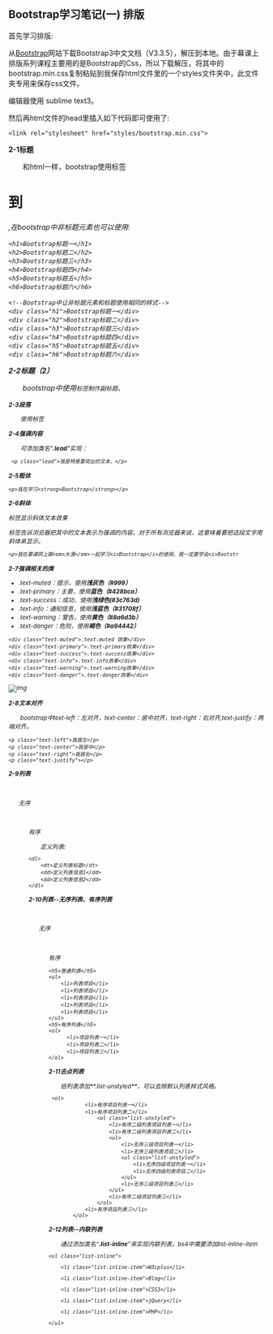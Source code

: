 ##  Bootstrap学习笔记(一) 排版

首先学习排版:

从[Bootstrap](http://www.bootcss.com/)网站下载Bootstrap3中文文档（V3.3.5），解压到本地。由于幕课上排版系列课程主要用的是Bootstrap的Css，所以下载解压，将其中的bootstrap.min.css复制粘贴到我保存html文件里的一个styles文件夹中，此文件夹专用来保存css文件。

编辑器使用 sublime text3。

然后再html文件的head里插入如下代码即可使用了:

```
<link rel="stylesheet" href="styles/bootstrap.min.css">
```

**2-1标题** 

　　和html一样，bootstrap使用标签<h1>到<h6>,在bootstrap中非标题元素也可以使用:

```
<h1>Bootstrap标题一</h1>
<h2>Bootstrap标题二</h2>
<h3>Bootstrap标题三</h3>
<h4>Bootstrap标题四</h4>
<h5>Bootstrap标题五</h5>
<h6>Bootstrap标题六</h6>

<!--Bootstrap中让非标题元素和标题使用相同的样式-->
<div class="h1">Bootstrap标题一</div>
<div class="h2">Bootstrap标题二</div>
<div class="h3">Bootstrap标题三</div>
<div class="h4">Bootstrap标题四</div>
<div class="h5">Bootstrap标题五</div>
<div class="h6">Bootstrap标题六</div>
```

**2-2标题（2）**

　　bootstrap中使用<small>标签制作副标题。

**2-3段落**

　　使用标签<p>

**2-4强调内容**

　　可添加类名"**.lead**"实现：

```
 <p class="lead">我是特意要突出的文本。</p>
```

**2-5粗体**

```
<p>我在学习<strong>Bootstrap</strong></p>
```

**2-6斜体**

<i> 标签显示斜体文本效果

<em> 标签告诉浏览器把其中的文本表示为强调的内容。对于所有浏览器来说，这意味着要把这段文字用斜体来显示。

```
<p>我在慕课网上跟<em>大漠</em>一起学习<i>Bootstrap</i>的使用。我一定要学会<i>Bootstr
```

**2-7强调相关的类**

- .text-muted：提示，使用**浅灰色（#999）**
- .text-primary：主要，使用**蓝色（#428bca）**
- .text-success：成功，使用**浅绿色(#3c763d)**
- .text-info：通知信息，使用**浅蓝色（#31708f）**
- .text-warning：警告，使用**黄色（#8a6d3b）**
- .text-danger：危险，使用**褐色（#a94442）**

```
<div class="text-muted">.text-muted 效果</div>
<div class="text-primary">.text-primary效果</div>
<div class="text-success">.text-success效果</div>
<div class="text-info">.text-info效果</div>
<div class="text-warning">.text-warning效果</div>
<div class="text-danger">.text-danger效果</div>
```

![img](https://images2015.cnblogs.com/blog/959898/201605/959898-20160519160302935-1839635022.png)

**2-8文本对齐**

　　bootstrap中text-left：左对齐，text-center：居中对齐，text-right：右对齐,text-justify：两端对齐。

```
<p class="text-left">我居左</p>
<p class="text-center">我居中</p>
<p class="text-right">我居右</p>
<p class="text-justify"></p>
```

**2-9列表**

　　<ul>无序

　　<ol>有序

　　定义列表:

```
<dl>
    <dt>定义列表标题</dt>
    <dd>定义列表信息1</dd>
    <dd>定义列表信息2</dd>
</dl>
```

**2-10列表--无序列表、有序列表**

　　<ul>无序

　　<ol>有序

```
<h5>普通列表</h5>
<ul>
    <li>列表项目</li>
    <li>列表项目</li>
    <li>列表项目</li>
    <li>列表项目</li>
    <li>列表项目</li>
</ul>
<h5>有序列表</h5>
<ol>
      <li>项目列表一</li>
      <li>项目列表二</li>
      <li>项目列表三</li>
</ol>
```

**2-11去点列表**

　　给列表添加**.list-unstyled**，可以去除默认列表样式风格。

```
 <ol>
            <li>有序项目列表一</li>
            <li>有序项目列表二</li>
                <ol class="list-unstyled">
                    <li>有序二级列表项目列表一</li>
                    <li>有序二级列表项目列表二</li>
                    <ul>
                        <li>无序三级项目列表一</li>
                        <li>无序三级列表项目二</li>
                        <ul class="list-unstyled">
                            <li>无序四级项目列表一</li>
                            <li>无序四级列表项目二</li>
                        </ul>
                        <li>无序三级项目列表三</li>
                    </ul>
                    <li>有序二级项目列表三</li>
                </ol>
            <li>有序项目列表三</li>
        </ol>
```

**2-12列表--内联列表**

　　通过添加类名“**.list-inline**”来实现内联列表，bs4中需要添加list-inline-item

```
<ul class="list-inline">

    <li class="list-inline-item">W3cplus</li>

    <li class="list-inline-item">Blog</li>

    <li class="list-inline-item">CSS3</li>

    <li class="list-inline-item">jQuery</li>

    <li class="list-inline-item">PHP</li>

</ul>

```